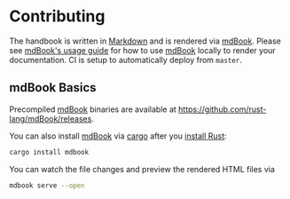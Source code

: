 # Contributing

The handbook is written in [Markdown] and is rendered via [mdBook]. Please see
[mdBook's usage guide][mdBook] for how to use [mdBook] locally to render your documentation.
CI is setup to automatically deploy from `master`.

## mdBook Basics

Precompiled [mdBook] binaries are available at <https://github.com/rust-lang/mdBook/releases>.

You can also install [mdBook] via [cargo] after you [install Rust][rust]:

```bash
cargo install mdbook
```

You can watch the file changes and preview the rendered HTML files via

```bash
mdbook serve --open
```

[Markdown]: https://www.markdownguide.org/
[mdBook]: https://rust-lang.github.io/mdBook/index.html
[cargo]: https://doc.rust-lang.org/cargo/
[rust]: https://www.rust-lang.org/tools/install

